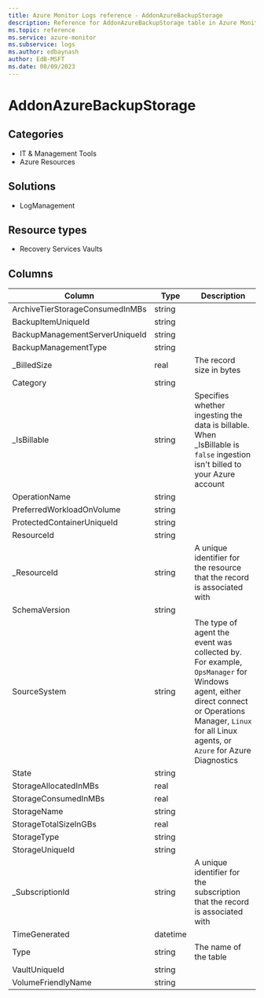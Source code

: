 ```yaml
---
title: Azure Monitor Logs reference - AddonAzureBackupStorage
description: Reference for AddonAzureBackupStorage table in Azure Monitor Logs.
ms.topic: reference
ms.service: azure-monitor
ms.subservice: logs
ms.author: edbaynash
author: EdB-MSFT
ms.date: 08/09/2023
---
```


# AddonAzureBackupStorage



## Categories

- IT & Management Tools
- Azure Resources
## Solutions

- LogManagement
## Resource types

- Recovery Services Vaults




## Columns

| Column | Type | Description |
|---|---|---|
| ArchiveTierStorageConsumedInMBs | string |   |
| BackupItemUniqueId | string |   |
| BackupManagementServerUniqueId | string |   |
| BackupManagementType | string |   |
| _BilledSize | real | The record size in bytes |
| Category | string |   |
| _IsBillable | string | Specifies whether ingesting the data is billable. When _IsBillable is `false` ingestion isn't billed to your Azure account |
| OperationName | string |   |
| PreferredWorkloadOnVolume | string |   |
| ProtectedContainerUniqueId | string |   |
| ResourceId | string |   |
| _ResourceId | string | A unique identifier for the resource that the record is associated with |
| SchemaVersion | string |   |
| SourceSystem | string | The type of agent the event was collected by. For example, `OpsManager` for Windows agent, either direct connect or Operations Manager, `Linux` for all Linux agents, or `Azure` for Azure Diagnostics |
| State | string |   |
| StorageAllocatedInMBs | real |   |
| StorageConsumedInMBs | real |   |
| StorageName | string |   |
| StorageTotalSizeInGBs | real |   |
| StorageType | string |   |
| StorageUniqueId | string |   |
| _SubscriptionId | string | A unique identifier for the subscription that the record is associated with |
| TimeGenerated | datetime |   |
| Type | string | The name of the table |
| VaultUniqueId | string |   |
| VolumeFriendlyName | string |   |
